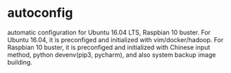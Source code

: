 # autoconfig
automatic configuration for Ubuntu 16.04 LTS, Raspbian 10 buster.
For Ubuntu 16.04, it is preconfiged and initialized with vim/docker/hadoop.
For Raspbian 10 buster, it is preconfiged and initialized with Chinese input method, python devenv(pip3, pycharm), and also system backup image building.

